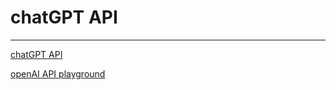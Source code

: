 # chatGPT API

---

[chatGPT API](https://platform.openai.com/docs/api-refehttps://platform.openai.com/docs/quickstart?context=pythonrence)

[openAI API playground](https://platform.openai.com/playground)
